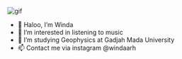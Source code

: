 ![gif](https://user-images.githubusercontent.com/111742343/188786877-74236b19-7e20-4f2c-b4c1-ec9b107a1565.gif)
- 👋 Haloo, I’m Winda
- 👀 I’m interested in listening to music
- 🌱 I’m studying Geophysics at Gadjah Mada University
- 📫 Contact me via instagram @windaarh
